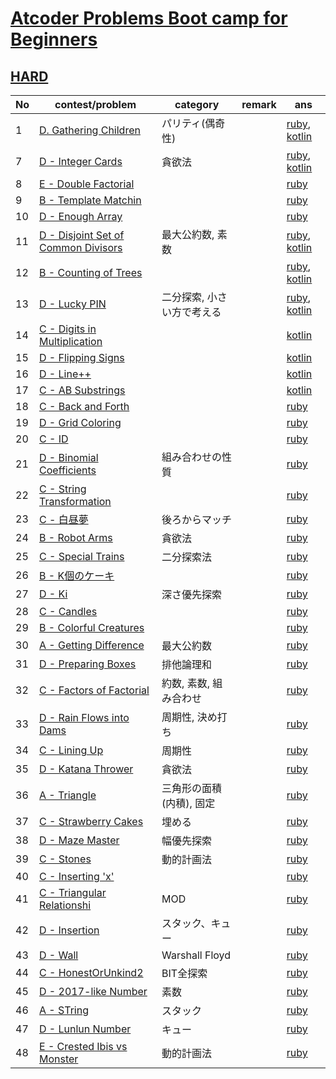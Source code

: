 # [Atcoder Problems Boot camp for Beginners](https://kenkoooo.com/atcoder/#/training)

## [HARD](https://kenkoooo.com/atcoder/#/training/Boot%20camp%20for%20Beginners/3)

| No | contest/problem | category | remark | ans |
|----|-----------------|----------|--------|-----|
| 1 | [D. Gathering Children](https://atcoder.jp/contests/abc136/tasks/abc136_d) | パリティ(偶奇性) | | [ruby](hard/ruby/abc136_d.rb), [kotlin](hard/kotlin/abc136_d.kt) |
| 7 | [D - Integer Cards](https://atcoder.jp/contests/abc127/tasks/abc127_d) | 貪欲法 | | [ruby](hard/ruby/abc127_d.rb), [kotlin](hard/kotlin/abc127_d.kt) |
| 8 | [E - Double Factorial](https://atcoder.jp/contests/abc148/tasks/abc148_e) | | | [ruby](hard/ruby/abc148_e.rb) |
| 9 | [B - Template Matchin](https://atcoder.jp/contests/abc054/tasks/abc054_b) | | | [ruby](hard/ruby/abc054_b.rb) |
| 10 | [D - Enough Array](https://atcoder.jp/contests/abc130/tasks/abc130_d) | | | [ruby](hard/ruby/abc130_d.rb) |
| 11 | [D - Disjoint Set of Common Divisors](https://atcoder.jp/contests/abc142/tasks/abc142_d) | 最大公約数, 素数 | | [ruby](hard/ruby/abc142_d.rb), [kotlin](hard/kotlin/abc142_d.kt) |
| 12 | [B - Counting of Trees](https://atcoder.jp/contests/nikkei2019-2-qual/tasks/nikkei2019_2_qual_b) | | | [ruby](hard/ruby/nikkei2019_2_qual_b.rb), [kotlin](hard/kotlin/nikkei2019_2_qual_b.kt) |
| 13 | [D - Lucky PIN](https://atcoder.jp/contests/sumitrust2019/tasks/sumitb2019_d) | 二分探索, 小さい方で考える | | [ruby](hard/ruby/sumitb2019_d.rb), [kotlin](hard/kotlin/sumitb2019_d.kt) |
| 14 | [C - Digits in Multiplication](https://atcoder.jp/contests/abc057/tasks/abc057_c) | | | [kotlin](hard/kotlin/abc057_c.kt) |
| 15 | [D - Flipping Signs](https://atcoder.jp/contests/abc125/tasks/abc125_d) | | | [kotlin](hard/kotlin/abc125_d.kt) |
| 16 | [D - Line++](https://atcoder.jp/contests/abc160/tasks/abc160_d) | | | [kotlin](hard/kotlin/abc160_d.kt) |
| 17 | [C - AB Substrings](https://atcoder.jp/contests/diverta2019/tasks/diverta2019_c) | | | [kotlin](hard/kotlin/diverta2019_c.kt) |
| 18 | [C - Back and Forth](https://atcoder.jp/contests/abc051/tasks/abc051_c) | | | [ruby](hard/ruby/abc051_c.rb) |
| 19 | [D - Grid Coloring](https://atcoder.jp/contests/abc069/tasks/arc080_b) | | | [ruby](hard/ruby/arc080_b.rb) |
| 20 | [C - ID](https://atcoder.jp/contests/abc113/tasks/abc113_c) | | | [ruby](hard/ruby/abc113_c.rb) |
| 21 | [D - Binomial Coefficients](https://atcoder.jp/contests/abc094/tasks/arc095_b) | 組み合わせの性質 | | [ruby](hard/ruby/arc095_b.rb) |
| 22 | [C - String Transformation](https://atcoder.jp/contests/abc110/tasks/abc110_c) | | | [ruby](hard/ruby/abc110_c.rb) |
| 23 | [C - 白昼夢](https://atcoder.jp/contests/abc049/tasks/arc065_a) | 後ろからマッチ | | [ruby](hard/ruby/arc065_a.rb) |
| 24 | [B - Robot Arms](https://atcoder.jp/contests/keyence2020/tasks/keyence2020_b) | 貪欲法 | | [ruby](hard/ruby/keyence2020_b.rb) |
| 25 | [C - Special Trains](https://atcoder.jp/contests/abc084/tasks/abc084_c) | 二分探索法 | | [ruby](hard/ruby/abc084_c.rb) |
| 26 | [B - K個のケーキ](https://atcoder.jp/contests/code-festival-2016-qualc/tasks/codefestival_2016_qualC_b) | | | [ruby](hard/ruby/codefestival_2016_qualC_b.rb) |
| 27 | [D - Ki](https://atcoder.jp/contests/abc138/tasks/abc138_d) | 深さ優先探索 | | [ruby](hard/ruby/abc138_d.rb) |
| 28 | [C - Candles](https://atcoder.jp/contests/abc107/tasks/arc101_a) |  | | [ruby](hard/ruby/abc107_c.rb) |
| 29 | [B - Colorful Creatures](https://atcoder.jp/contests/agc011/tasks/agc011_b) |  | | [ruby](hard/ruby/agc011_b.rb) |
| 30 | [A - Getting Difference](https://atcoder.jp/contests/agc018/tasks/agc018_a) | 最大公約数 | | [ruby](hard/ruby/agc018_a.rb) |
| 31 | [D - Preparing Boxes](https://atcoder.jp/contests/abc134/tasks/abc134_d) | 排他論理和 | | [ruby](hard/ruby/abc134_d.rb) |
| 32 | [C - Factors of Factorial](https://atcoder.jp/contests/arc067/tasks/arc067_a) | 約数, 素数, 組み合わせ | | [ruby](hard/ruby/arc067_a.rb) |
| 33 | [D - Rain Flows into Dams](https://atcoder.jp/contests/abc133/tasks/abc133_d) | 周期性, 決め打ち | | [ruby](hard/ruby/abc133_d.rb) |
| 34 | [C - Lining Up](https://atcoder.jp/contests/arc066/tasks/arc066_a) | 周期性 | | [ruby](hard/ruby/arc066_a.rb) |
| 35 | [D - Katana Thrower](https://atcoder.jp/contests/abc085/tasks/abc085_d) | 貪欲法 | | [ruby](hard/ruby/abc085_d.rb) |
| 36 | [A - Triangle](https://atcoder.jp/contests/agc036/tasks/agc036_a) | 三角形の面積(内積), 固定 | | [ruby](hard/ruby/agc036_a.rb) |
| 37 | [C - Strawberry Cakes](https://atcoder.jp/contests/ddcc2020-qual/tasks/ddcc2020_qual_c) | 埋める | | [ruby](hard/ruby/ddcc2020_qual_c.rb) |
| 38 | [D - Maze Master](https://atcoder.jp/contests/abc151/tasks/abc151_d) | 幅優先探索 | | [ruby](hard/ruby/abc151_d.rb) |
| 39 | [C - Stones](https://atcoder.jp/contests/tenka1-2019/tasks/tenka1_2019_c) | 動的計画法 | | [ruby](hard/ruby/tenka1_2019_c.rb) |
| 40 | [C - Inserting 'x'](https://atcoder.jp/contests/code-festival-2017-qualc/tasks/code_festival_2017_qualc_c) | | | [ruby](hard/ruby/code_festival_2017_qualc_c.rb) |
| 41 | [C - Triangular Relationshi](https://atcoder.jp/contests/abc108/tasks/arc102_a) | MOD | | [ruby](hard/ruby/arc102_c.rb) |
| 42 | [D - Insertion](https://atcoder.jp/contests/abc064/tasks/abc064_d) | スタック、キュー | | [ruby](hard/ruby/abc064_d.rb) |
| 43 | [D - Wall](https://atcoder.jp/contests/abc079/tasks/abc079_d) | Warshall Floyd | | [ruby](hard/ruby/abc079_d.rb) |
| 44 | [C - HonestOrUnkind2](https://atcoder.jp/contests/abc147/tasks/abc147_c) | BIT全探索 | | [ruby](hard/ruby/abc147_c.rb) |
| 45 | [D - 2017-like Number](https://atcoder.jp/contests/abc084/tasks/abc084_d) | 素数 | | [ruby](hard/ruby/abc084_d.rb) |
| 46 | [A - STring](https://atcoder.jp/contests/agc005/tasks/agc005_a) | スタック | | [ruby](hard/ruby/agc005_a.rb) |
| 47 | [D - Lunlun Number](https://atcoder.jp/contests/abc161/tasks/abc161_d) | キュー | | [ruby](hard/ruby/agc161_d.rb) |
| 48 | [E - Crested Ibis vs Monster](https://atcoder.jp/contests/abc153/tasks/abc153_e) | 動的計画法 | | [ruby](hard/ruby/abc153_e.rb) |
